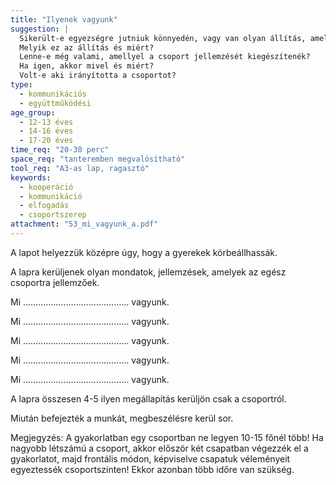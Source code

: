```yaml
---
title: "Ilyenek vagyunk"
suggestion: | 
  Sikerült-e egyezségre jutniuk könnyedén, vagy van olyan állítás, amelynél vitára került sor?
  Melyik ez az állítás és miért?
  Lenne-e még valami, amellyel a csoport jellemzését kiegészítenék?
  Ha igen, akkor mivel és miért?
  Volt-e aki irányította a csoportot?
type:
  - kommunikációs
  - együttműködési
age_group:
  - 12-13 éves
  - 14-16 éves
  - 17-20 éves
time_req: "20-30 perc"
space_req: "tanteremben megvalósítható"
tool_req: "A3-as lap, ragasztó"
keywords: 
  - kooperáció
  - kommunikáció
  - elfogadás
  - csoportszerep
attachment: "53_mi_vagyunk_a.pdf"
---
```


A lapot helyezzük középre úgy, hogy a gyerekek körbeállhassák.

A lapra kerüljenek olyan mondatok, jellemzések, amelyek az egész csoportra jellemzőek.

Mi …………………………………… vagyunk.

Mi …………………………………… vagyunk.

Mi …………………………………… vagyunk.

Mi …………………………………… vagyunk.

Mi …………………………………… vagyunk.

A lapra összesen 4-5 ilyen megállapítás kerüljön csak a csoportról.

Miután befejezték a munkát, megbeszélésre kerül sor.

Megjegyzés: A gyakorlatban egy csoportban ne legyen 10-15 főnél több! Ha nagyobb létszámú a csoport, akkor először két csapatban végezzék el a gyakorlatot, majd frontális módon, képviselve csapatuk véleményeit egyeztessék csoportszinten! Ekkor azonban több időre van szükség.
  
  
